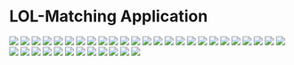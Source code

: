

# LOL-Matching Application



![](image/s1)
![](image/s2)
![](image/s3)
![](image/s4)
![](image/s5)
![](image/s6)
![](image/s7)
![](image/s8)
![](image/s9)
![](image/s10)
![](image/s11)
![](image/s12)
![](image/s13)
![](image/s14)
![](image/s15)
![](image/s16)
![](image/s17)
![](image/s18)
![](image/s19)
![](image/s20)
![](image/s21)
![](image/s22)
![](image/s23)
![](image/s24)
![](image/s25)
![](image/s26)
![](image/s27)
![](image/s28)
![](image/s29)
![](image/s30)
![](image/s31)
![](image/s32)
![](image/s33)
![](image/s34)
![](image/s35)
![](image/s36)
![](image/s37)
